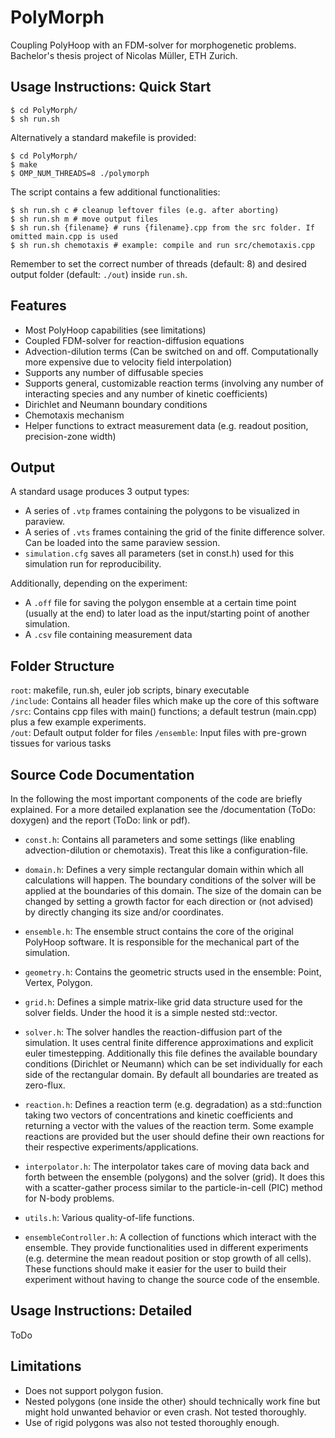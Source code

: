 # PolyMorph
Coupling PolyHoop with an FDM-solver for morphogenetic problems.  
Bachelor's thesis project of Nicolas Müller, ETH Zurich. 

## Usage Instructions: Quick Start 
```shell
$ cd PolyMorph/
$ sh run.sh
```

Alternatively a standard makefile is provided:

```shell
$ cd PolyMorph/
$ make
$ OMP_NUM_THREADS=8 ./polymorph
```

The script contains a few additional functionalities:

```shell
$ sh run.sh c # cleanup leftover files (e.g. after aborting)
$ sh run.sh m # move output files
$ sh run.sh {filename} # runs {filename}.cpp from the src folder. If omitted main.cpp is used
$ sh run.sh chemotaxis # example: compile and run src/chemotaxis.cpp
```
Remember to set the correct number of threads (default: 8) and desired output folder (default: ``./out``) inside ``run.sh``.

## Features
- Most PolyHoop capabilities (see limitations)
- Coupled FDM-solver for reaction-diffusion equations
- Advection-dilution terms (Can be switched on and off. Computationally more expensive due to velocity field interpolation)
- Supports any number of diffusable species
- Supports general, customizable reaction terms (involving any number of interacting species and any number of kinetic coefficients)
- Dirichlet and Neumann boundary conditions
- Chemotaxis mechanism
- Helper functions to extract measurement data (e.g. readout position, precision-zone width)

## Output
A standard usage produces 3 output types:
- A series of ``.vtp`` frames containing the polygons to be visualized in paraview.
- A series of ``.vts`` frames containing the grid of the finite difference solver. Can be loaded into the same paraview session. 
- ``simulation.cfg`` saves all parameters (set in const.h) used for this simulation run for reproducibility. 

Additionally, depending on the experiment:
- A ``.off`` file for saving the polygon ensemble at a certain time point (usually at the end) to later load as the input/starting point of another simulation. 
- A ``.csv`` file containing measurement data

## Folder Structure
`root`: makefile, run.sh, euler job scripts, binary executable  
`/include`: Contains all header files which make up the core of this software  
`/src`: Contains cpp files with main() functions; a default testrun (main.cpp) plus a few example experiments.  
`/out`: Default output folder for files 
`/ensemble`: Input files with pre-grown tissues for various tasks

## Source Code Documentation
In the following the most important components of the code are briefly explained. For a more detailed explanation see the /documentation (ToDo: doxygen) and the report (ToDo: link or pdf). 

- ``const.h``: Contains all parameters and some settings (like enabling advection-dilution or chemotaxis). Treat this like a configuration-file. 

- ``domain.h``: Defines a very simple rectangular domain within which all calculations will happen. The boundary conditions of the solver will be applied at the boundaries of this domain. The size of the domain can be changed by setting a growth factor for each direction or  (not advised) by directly changing its size and/or coordinates.  

- ``ensemble.h``: The ensemble struct contains the core of the original PolyHoop software. It is responsible for the mechanical part of the simulation. 

- ``geometry.h``: Contains the geometric structs used in the ensemble: Point, Vertex, Polygon. 

- ``grid.h``: Defines a simple matrix-like grid data structure used for the solver fields. Under the hood it is a simple nested std::vector. 

- ``solver.h``: The solver handles the reaction-diffusion part of the simulation. It uses central finite difference approximations and explicit euler timestepping. 
Additionally this file defines the available boundary conditions (Dirichlet or Neumann) which can be set individually for each side of the rectangular domain. By default all boundaries are treated as zero-flux.

- ``reaction.h``: Defines a reaction term (e.g. degradation) as a std::function taking two vectors of concentrations and kinetic coefficients and returning a vector with the values of the reaction term. Some example reactions are provided but the user should define their own reactions for their respective experiments/applications. 

- ``interpolator.h``: The interpolator takes care of moving data back and forth between the ensemble (polygons) and the solver (grid). It does this with a scatter-gather process similar to the particle-in-cell (PIC) method for N-body problems.  

- ``utils.h``: Various quality-of-life functions.

- ``ensembleController.h``: A collection of functions which interact with the ensemble. They provide functionalities used in different experiments (e.g. determine the mean readout position or stop growth of all cells). These functions should make it easier for the user to build their experiment without having to change the source code of the ensemble. 

## Usage Instructions: Detailed

ToDo


## Limitations
- Does not support polygon fusion.
- Nested polygons (one inside the other) should technically work fine but might hold unwanted behavior or even crash. Not tested thoroughly. 
- Use of rigid polygons was also not tested thoroughly enough. 
